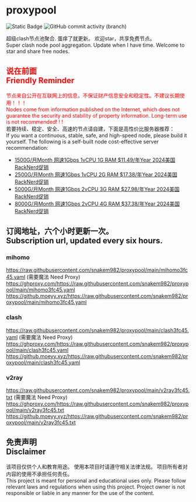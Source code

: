 # proxypool

![Static Badge](https://img.shields.io/badge/ss|ssr|vmess|vless|trojan-free-orange)
![GitHub commit activity (branch)](https://img.shields.io/github/commit-activity/w/snakem982/proxypool?color=DC52FC)


超级clash节点池聚合.
蛋痒了就更新。
欢迎star，共享免费节点。
<br/>
Super clash node pool aggregation.
Update when I have time.
Welcome to star and share free nodes.

## <font color="red">说在前面<br/>Friendly Reminder</font>
<font color="red">节点来自公开在互联网上的信息，不保证财产信息安全和稳定性。不建议长期使用！！！<br/>
Nodes come from information published on the Internet,
which does not guarantee the security and stability of property information.
Long-term use is not recommended! ! !</font><br/>
若要持续、稳定、安全、高速的节点请自建，下面是高性价比服务器推荐：<br/>
If you want a continuous, stable, safe, and high-speed node, please build it yourself.
The following is a self-built node cost-effective server recommendation:
- [1500G/月Month 网速1Gbps 1vCPU 1G RAM $11.49/年Year 2024美国RackNerd促销](https://my.racknerd.com/aff.php?aff=8613&pid=826 "2024美国RackNerd促销")
- [2500G/月Month 网速1Gbps 1vCPU 2G RAM $17.38/年Year 2024美国RackNerd促销](https://my.racknerd.com/aff.php?aff=8613&pid=827 "2024美国RackNerd促销")
- [5000G/月Month 网速1Gbps 2vCPU 3G RAM $27.98/年Year 2024美国RackNerd促销](https://my.racknerd.com/aff.php?aff=8613&pid=828 "2024美国RackNerd促销")
- [8000G/月Month 网速1Gbps 2vCPU 4G RAM $37.38/年Year 2024美国RackNerd促销](https://my.racknerd.com/aff.php?aff=8613&pid=829 "2024美国RackNerd促销")

## 订阅地址，六个小时更新一次。<br/>Subscription url, updated every six hours.
### mihomo
https://raw.githubusercontent.com/snakem982/proxypool/main/mihomo3fc45.yaml  (需要魔法 Need Proxy)
https://ghproxy.com/https://raw.githubusercontent.com/snakem982/proxypool/main/mihomo3fc45.yaml
https://github.moeyy.xyz/https://raw.githubusercontent.com/snakem982/proxypool/main/mihomo3fc45.yaml
### clash
https://raw.githubusercontent.com/snakem982/proxypool/main/clash3fc45.yaml  (需要魔法 Need Proxy)
https://ghproxy.com/https://raw.githubusercontent.com/snakem982/proxypool/main/clash3fc45.yaml
https://github.moeyy.xyz/https://raw.githubusercontent.com/snakem982/proxypool/main/clash3fc45.yaml
### v2ray
https://raw.githubusercontent.com/snakem982/proxypool/main/v2ray3fc45.txt  (需要魔法 Need Proxy)
https://ghproxy.com/https://raw.githubusercontent.com/snakem982/proxypool/main/v2ray3fc45.txt
https://github.moeyy.xyz/https://raw.githubusercontent.com/snakem982/proxypool/main/v2ray3fc45.txt


## 免责声明 <br/>Disclaimer
该项目仅供个人和教育用途。
使用本项目时请遵守相关法律法规。
项目所有者对内容的使用不承担任何责任。
<br/>
This project is meant for personal and educational uses only.
Please follow relevant laws and regulations when using this project.
Project owner is not responsible or liable in any manner for the use of the content.
